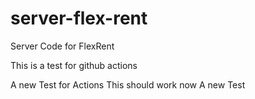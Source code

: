 # server-flex-rent
Server Code for FlexRent

This is a test for github actions

A new Test for Actions
This should work now
A new Test
